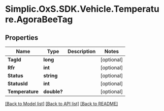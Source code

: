 # Simplic.OxS.SDK.Vehicle.Temperature.AgoraBeeTag

## Properties

Name | Type | Description | Notes
------------ | ------------- | ------------- | -------------
**TagId** | **long** |  | [optional] 
**Rfr** | **int** |  | [optional] 
**Status** | **string** |  | [optional] 
**StatusId** | **int** |  | [optional] 
**Temperature** | **double?** |  | [optional] 

[[Back to Model list]](../README.md#documentation-for-models) [[Back to API list]](../README.md#documentation-for-api-endpoints) [[Back to README]](../README.md)

